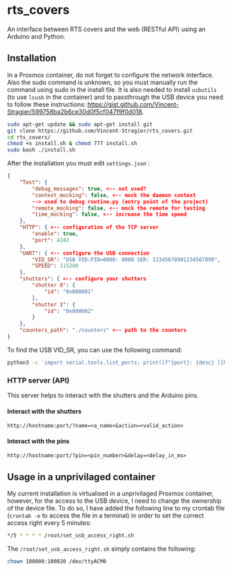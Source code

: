 # rts_covers

An interface between RTS covers and the web (RESTful API) using an Arduino and Python.

## Installation

In a Proxmox container, do not forget to configure the network interface. Also the sudo command is unknown, so you must manually run the command using sudo in the install file. It is also needed to install `usbutils` (to use `lsusb` in the container) and to passthrough the USB device you need to follow these instructions: https://gist.github.com/Vincent-Stragier/599758ba2b6ce30d0f5cf047f9f0d018.

```bash
sudo apt-get update && sudo apt-get install git
git clone https://github.com/Vincent-Stragier/rts_covers.git
cd rts_covers/
chmod +x install.sh & chmod 777 install.sh
sudo bash ./install.sh
```

After the installation you must edit `settings.json` :

```json
{
    "Test": {
        "debug_messages": true, <-- not used?
        "context_mocking": false, <-- mock the daemon context
        --> used to debug routine.py (entry point of the project)
        "remote_mocking": false, <-- mock the remote for testing
        "time_mocking": false, <-- increase the time speed
    },
    "HTTP": { <-- configuration of the TCP server
        "enable": true,
        "port": 4242
    },
    "UART": { <-- configure the USB connection
        "VID_SR": "USB VID:PID=0000: 0000 SER: 12345678901234567890",
        "SPEED": 115200
    },
    "shutters": { <-- configure your shutters
        "shutter 0": {
            "id": "0x000001"
        },
        "shutter 1": {
            "id": "0x000002"
        }
    },
    "counters_path": "./counters" <-- path to the counters
}
```

To find the USB VID_SR, you can use the following command:

```bash
python3 -c 'import serial.tools.list_ports; print([f"{port}: {desc} [{hwid}]" for port, desc, hwid in sorted(serial.tools.list_ports.comports())])'
```

### HTTP server (API)

This server helps to interact with the shutters and the Arduino pins.

#### Interact with the shutters

```
http://hostname:port/?name=<a_name>&action=<valid_action>
```

#### Interact with the pins

```
http://hostname:port/?pin=<pin_number>&delay=<delay_in_ms>
```

## Usage in a unprivilaged container

My current installation is virtualised in a unprivilaged Proxmox container, however, for the access to the USB device, I need to change the ownership of the device file. To do so, I have added the following line to my crontab file (`crontab -e` to access the file in a terminal) in order to set the correct access right every 5 minutes:

```bash
*/5 * * * * /root/set_usb_access_right.sh
```

The `/root/set_usb_access_right.sh` simply contains the following:

```bash
chown 100000:100020 /dev/ttyACM0
```
